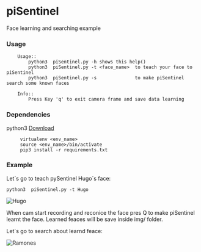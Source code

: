 # piSentinel

Face learning and searching example


### Usage

        Usage::
            python3  piSentinel.py -h shows this help()
            python3  piSentinel.py -t <face_name>  to teach your face to piSentinel
            python3  piSentinel.py -s              to make piSentinel search some known faces
            
        Info:: 
            Press Key 'q' to exit camera frame and save data learning
            
### Dependencies

   python3 [Download](https://www.python.org/downloads/)
   
         virtualenv <env_name>
         source <env_name>/bin/activate
         pip3 install -r requirements.txt
         
### Example

Let´s go to teach pySentinel Hugo´s face:

    python3  piSentinel.py -t Hugo
    
 ![Hugo](c/common/images/icon48.png "Joey Ramone Tablet")
 
 
 When cam start recording and reconice the face pres Q to make piSentinel learnt the face. 
 Learned feaces will be save inside img/ folder. 
 
 Let´s go to search about learnd feace:
 
  ![Ramones](c/common/images/icon48.png "Ramones Tablet")

 





